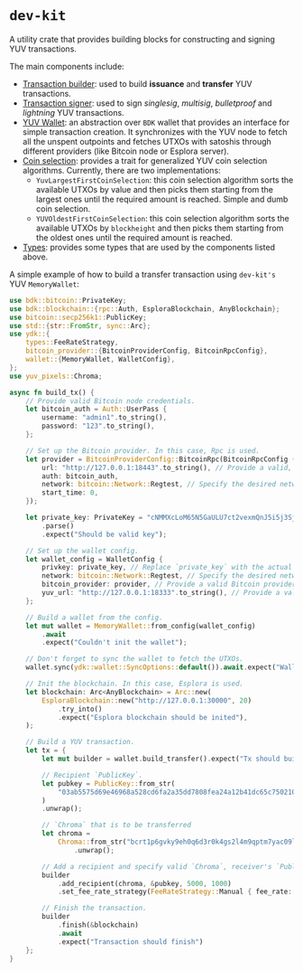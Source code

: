 # `dev-kit`

A utility crate that provides building blocks for constructing and signing YUV transactions.

The main components include:

- [Transaction builder](src/txbuilder.rs): used to build **issuance** and **transfer** YUV transactions.
- [Transaction signer](src/txsigner.rs): used to sign *singlesig*, *multisig*, *bulletproof* and *lightning* YUV transactions.
- [YUV Wallet](src/wallet.rs): an abstraction over `BDK` wallet that provides an interface for simple transaction creation. It synchronizes with the YUV node to fetch all the unspent outpoints and fetches UTXOs with satoshis through different providers (like Bitcoin node or Esplora server).
- [Coin selection](src/yuv_coin_selection.rs): provides a trait for generalized YUV coin selection algorithms. Currently, there are two implementations:
  - `YuvLargestFirstCoinSelection`: this coin selection algorithm sorts the available UTXOs by value and then picks them starting from the largest ones until the required amount is reached. Simple and dumb coin selection.
  - `YUVOldestFirstCoinSelection`: this coin selection algorithm sorts the available UTXOs by `blockheight` and then picks them starting from the oldest ones until the required amount is reached.
- [Types](src/types.rs): provides some types that are used by the components listed above.

A simple example of how to build a transfer transaction using `dev-kit's` YUV `MemoryWallet`:

```rust
use bdk::bitcoin::PrivateKey;
use bdk::blockchain::{rpc::Auth, EsploraBlockchain, AnyBlockchain};
use bitcoin::secp256k1::PublicKey;
use std::{str::FromStr, sync::Arc};
use ydk::{
    types::FeeRateStrategy,
    bitcoin_provider::{BitcoinProviderConfig, BitcoinRpcConfig},
    wallet::{MemoryWallet, WalletConfig},
};
use yuv_pixels::Chroma;

async fn build_tx() {
    // Provide valid Bitcoin node credentials.
    let bitcoin_auth = Auth::UserPass {
        username: "admin1".to_string(),
        password: "123".to_string(),
    };

    // Set up the Bitcoin provider. In this case, Rpc is used.
    let provider = BitcoinProviderConfig::BitcoinRpc(BitcoinRpcConfig {
        url: "http://127.0.0.1:18443".to_string(), // Provide a valid, accessible Bitcoin node URL.
        auth: bitcoin_auth,
        network: bitcoin::Network::Regtest, // Specify the desired network.
        start_time: 0,
    });

    let private_key: PrivateKey = "cNMMXcLoM65N5GaULU7ct2vexmQnJ5i5j3Sjc6iNnEF18vY7gzn9"
        .parse()
        .expect("Should be valid key");

    // Set up the wallet config.
    let wallet_config = WalletConfig {
        privkey: private_key, // Replace `private_key` with the actual private key.
        network: bitcoin::Network::Regtest, // Specify the desired network.
        bitcoin_provider: provider, // Provide a valid Bitcoin provider. Could be either `BitcoinRpcConfig` or `EsploraConfig`.
        yuv_url: "http://127.0.0.1:18333".to_string(), // Provide a valid, accessible YUV node URL.
    };

    // Build a wallet from the config.
    let mut wallet = MemoryWallet::from_config(wallet_config)
        .await
        .expect("Couldn't init the wallet");

    // Don't forget to sync the wallet to fetch the UTXOs.
    wallet.sync(ydk::wallet::SyncOptions::default()).await.expect("Wallet should sync");

    // Init the blockchain. In this case, Esplora is used.
    let blockchain: Arc<AnyBlockchain> = Arc::new(
        EsploraBlockchain::new("http://127.0.0.1:30000", 20)
            .try_into()
            .expect("Esplora blockchain should be inited"),
    );

    // Build a YUV transaction.
    let tx = {
        let mut builder = wallet.build_transfer().expect("Tx should build");

        // Recipient `PublicKey`.
        let pubkey = PublicKey::from_str(
            "03ab5575d69e46968a528cd6fa2a35dd7808fea24a12b41dc65c7502108c75f9a9",
        )
        .unwrap();

        // `Chroma` that is to be transferred
        let chroma =
            Chroma::from_str("bcrt1p6gvky9eh0q6d3r0k4gs2l4m9qptm7yac09l37adhazqd7y3gcmtsmgpe0u")
                .unwrap();

        // Add a recipient and specify valid `Chroma`, receiver's `PublicKey`, YUV token amount and Satoshis amount.
        builder
            .add_recipient(chroma, &pubkey, 5000, 1000)
            .set_fee_rate_strategy(FeeRateStrategy::Manual { fee_rate: 2.0 });

        // Finish the transaction.
        builder
            .finish(&blockchain)
            .await
            .expect("Transaction should finish")
    };
}
```
